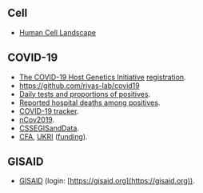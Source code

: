 ## Cell
* [Human Cell Landscape](https://db.cngb.org/HCL/)

## COVID-19
* [The COVID-19 Host Genetics Initiative](https://covid19hg.netlify.com/) [registration](https://www.covid19hg.org/register/).
* https://github.com/rivas-lab/covid19
* [Daily tests and proportions of positives](https://pfryz.shinyapps.io/covid-19/).
* [Reported hospital deaths among positives](https://pfryz.shinyapps.io/covid-19-deaths/).
* [COVID-19 tracker](https://shiny.rstudio.com/gallery/covid19-tracker.html).
* [nCov2019](https://github.com/GuangchuangYu/nCov2019).
* [CSSEGISandData](https://github.com/CSSEGISandData).
* [CFA](https://otr.medschl.cam.ac.uk/academics-clinicians/funding/covid-funding-calls), [UKRI](https://www.ukri.org/) ([funding](https://www.ukri.org/funding/funding-opportunities/ukri-open-call-for-research-and-innovation-ideas-to-address-covid-19/)).

## GISAID
* [GISAID](https://www.gisaid.org/) (login: [https://gisaid.org](https://gisaid.org)).
